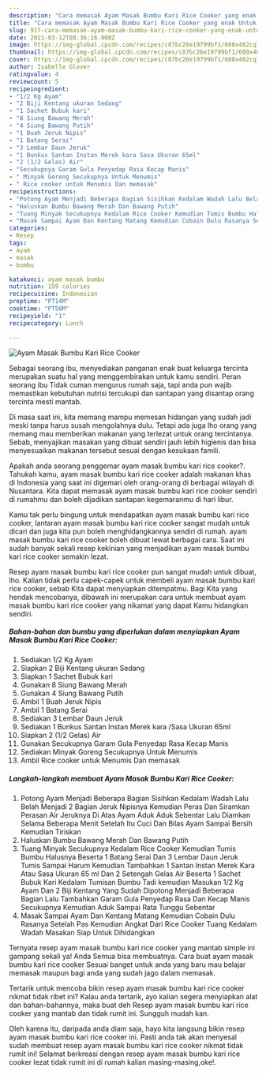```yaml
---
description: "Cara memasak Ayam Masak Bumbu Kari Rice Cooker yang enak Untuk Jualan"
title: "Cara memasak Ayam Masak Bumbu Kari Rice Cooker yang enak Untuk Jualan"
slug: 917-cara-memasak-ayam-masak-bumbu-kari-rice-cooker-yang-enak-untuk-jualan
date: 2021-03-12T08:36:16.900Z
image: https://img-global.cpcdn.com/recipes/c87bc26e19799bf1/680x482cq70/ayam-masak-bumbu-kari-rice-cooker-foto-resep-utama.jpg
thumbnail: https://img-global.cpcdn.com/recipes/c87bc26e19799bf1/680x482cq70/ayam-masak-bumbu-kari-rice-cooker-foto-resep-utama.jpg
cover: https://img-global.cpcdn.com/recipes/c87bc26e19799bf1/680x482cq70/ayam-masak-bumbu-kari-rice-cooker-foto-resep-utama.jpg
author: Isabelle Glover
ratingvalue: 4
reviewcount: 5
recipeingredient:
- "1/2 Kg Ayam"
- "2 Biji Kentang ukuran Sedang"
- "1 Sachet Bubuk kari"
- "8 Siung Bawang Merah"
- "4 Siung Bawang Putih"
- "1 Buah Jeruk Nipis"
- "1 Batang Serai"
- "3 Lembar Daun Jeruk"
- "1 Bunkus Santan Instan Merek kara Sasa Ukuran 65ml"
- "2 (1/2 Gelas) Air"
- "Secukupnya Garam Gula Penyedap Rasa Kecap Manis"
- " Minyak Goreng Secukupnya Untuk Menumis"
- " Rice cooker untuk Menumis Dan memasak"
recipeinstructions:
- "Potong Ayam Menjadi Beberapa Bagian Sisihkan Kedalam Wadah Lalu Belah Menjadi 2 Bagian Jeruk Nipisnya Kemudian Peras Dan Siramkan Perasan Air Jeruknya Di Atas Ayam Aduk Aduk Sebentar Lalu Diamkan Selama Beberapa Menit Setelah Itu Cuci Dan Bilas Ayam Sampai Bersih Kemudian Tiriskan"
- "Haluskan Bumbu Bawang Merah Dan Bawang Putih"
- "Tuang Minyak Secukupnya Kedalam Rice Cooker Kemudian Tumis Bumbu Halusnya Beserta 1 Batang Serai Dan 3 Lembar Daun Jeruk Tumis Sampai Harum Kemudian Tambahkan 1 Santan Instan Merek Kara Atau Sasa Ukuran 65 ml Dan 2 Setengah Gelas Air Beserta 1 Sachet Bubuk Kari Kedalam Tumisan Bumbu Tadi kemudian Masukan 1/2 Kg Ayam Dan 2 Biji Kentang Yang Sudah Dipotong Menjadi Beberapa Bagian Lalu Tambahkan Garam Gula Penyedap Rasa Dan Kecap Manis Secukupnya Kemudian Aduk Sampai Rata Tunggu Sebentar"
- "Masak Sampai Ayam Dan Kentang Matang Kemudian Cobain Dulu Rasanya Setelah Pas Kemudian Angkat Dari Rice Cooker Tuang Kedalam Wadah Masakan Siap Untuk Dihidangkan"
categories:
- Resep
tags:
- ayam
- masak
- bumbu

katakunci: ayam masak bumbu 
nutrition: 159 calories
recipecuisine: Indonesian
preptime: "PT14M"
cooktime: "PT50M"
recipeyield: "1"
recipecategory: Lunch

---
```



![Ayam Masak Bumbu Kari Rice Cooker](https://img-global.cpcdn.com/recipes/c87bc26e19799bf1/680x482cq70/ayam-masak-bumbu-kari-rice-cooker-foto-resep-utama.jpg)

Sebagai seorang ibu, menyediakan panganan enak buat keluarga tercinta merupakan suatu hal yang menggembirakan untuk kamu sendiri. Peran seorang ibu Tidak cuman mengurus rumah saja, tapi anda pun wajib memastikan kebutuhan nutrisi tercukupi dan santapan yang disantap orang tercinta mesti mantab.

Di masa  saat ini, kita memang mampu memesan hidangan yang sudah jadi meski tanpa harus susah mengolahnya dulu. Tetapi ada juga lho orang yang memang mau memberikan makanan yang terlezat untuk orang tercintanya. Sebab, menyajikan masakan yang dibuat sendiri jauh lebih higienis dan bisa menyesuaikan makanan tersebut sesuai dengan kesukaan famili. 



Apakah anda seorang penggemar ayam masak bumbu kari rice cooker?. Tahukah kamu, ayam masak bumbu kari rice cooker adalah makanan khas di Indonesia yang saat ini digemari oleh orang-orang di berbagai wilayah di Nusantara. Kita dapat memasak ayam masak bumbu kari rice cooker sendiri di rumahmu dan boleh dijadikan santapan kegemaranmu di hari libur.

Kamu tak perlu bingung untuk mendapatkan ayam masak bumbu kari rice cooker, lantaran ayam masak bumbu kari rice cooker sangat mudah untuk dicari dan juga kita pun boleh menghidangkannya sendiri di rumah. ayam masak bumbu kari rice cooker boleh dibuat lewat berbagai cara. Saat ini sudah banyak sekali resep kekinian yang menjadikan ayam masak bumbu kari rice cooker semakin lezat.

Resep ayam masak bumbu kari rice cooker pun sangat mudah untuk dibuat, lho. Kalian tidak perlu capek-capek untuk membeli ayam masak bumbu kari rice cooker, sebab Kita dapat menyiapkan ditempatmu. Bagi Kita yang hendak mencobanya, dibawah ini merupakan cara untuk membuat ayam masak bumbu kari rice cooker yang nikamat yang dapat Kamu hidangkan sendiri.

<!--inarticleads1-->

##### Bahan-bahan dan bumbu yang diperlukan dalam menyiapkan Ayam Masak Bumbu Kari Rice Cooker:

1. Sediakan 1/2 Kg Ayam
1. Siapkan 2 Biji Kentang ukuran Sedang
1. Siapkan 1 Sachet Bubuk kari
1. Gunakan 8 Siung Bawang Merah
1. Gunakan 4 Siung Bawang Putih
1. Ambil 1 Buah Jeruk Nipis
1. Ambil 1 Batang Serai
1. Sediakan 3 Lembar Daun Jeruk
1. Sediakan 1 Bunkus Santan Instan Merek kara /Sasa Ukuran 65ml
1. Siapkan 2 (1/2 Gelas) Air
1. Gunakan Secukupnya Garam Gula Penyedap Rasa Kecap Manis
1. Sediakan  Minyak Goreng Secukupnya Untuk Menumis
1. Ambil  Rice cooker untuk Menumis Dan memasak




<!--inarticleads2-->

##### Langkah-langkah membuat Ayam Masak Bumbu Kari Rice Cooker:

1. Potong Ayam Menjadi Beberapa Bagian Sisihkan Kedalam Wadah Lalu Belah Menjadi 2 Bagian Jeruk Nipisnya Kemudian Peras Dan Siramkan Perasan Air Jeruknya Di Atas Ayam Aduk Aduk Sebentar Lalu Diamkan Selama Beberapa Menit Setelah Itu Cuci Dan Bilas Ayam Sampai Bersih Kemudian Tiriskan
1. Haluskan Bumbu Bawang Merah Dan Bawang Putih
1. Tuang Minyak Secukupnya Kedalam Rice Cooker Kemudian Tumis Bumbu Halusnya Beserta 1 Batang Serai Dan 3 Lembar Daun Jeruk Tumis Sampai Harum Kemudian Tambahkan 1 Santan Instan Merek Kara Atau Sasa Ukuran 65 ml Dan 2 Setengah Gelas Air Beserta 1 Sachet Bubuk Kari Kedalam Tumisan Bumbu Tadi kemudian Masukan 1/2 Kg Ayam Dan 2 Biji Kentang Yang Sudah Dipotong Menjadi Beberapa Bagian Lalu Tambahkan Garam Gula Penyedap Rasa Dan Kecap Manis Secukupnya Kemudian Aduk Sampai Rata Tunggu Sebentar
1. Masak Sampai Ayam Dan Kentang Matang Kemudian Cobain Dulu Rasanya Setelah Pas Kemudian Angkat Dari Rice Cooker Tuang Kedalam Wadah Masakan Siap Untuk Dihidangkan




Ternyata resep ayam masak bumbu kari rice cooker yang mantab simple ini gampang sekali ya! Anda Semua bisa membuatnya. Cara buat ayam masak bumbu kari rice cooker Sesuai banget untuk anda yang baru mau belajar memasak maupun bagi anda yang sudah jago dalam memasak.

Tertarik untuk mencoba bikin resep ayam masak bumbu kari rice cooker nikmat tidak ribet ini? Kalau anda tertarik, ayo kalian segera menyiapkan alat dan bahan-bahannya, maka buat deh Resep ayam masak bumbu kari rice cooker yang mantab dan tidak rumit ini. Sungguh mudah kan. 

Oleh karena itu, daripada anda diam saja, hayo kita langsung bikin resep ayam masak bumbu kari rice cooker ini. Pasti anda tak akan menyesal sudah membuat resep ayam masak bumbu kari rice cooker nikmat tidak rumit ini! Selamat berkreasi dengan resep ayam masak bumbu kari rice cooker lezat tidak rumit ini di rumah kalian masing-masing,oke!.

